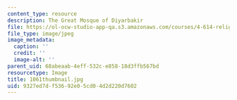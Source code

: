 ```yaml
---
content_type: resource
description: The Great Mosque of Diyarbakir
file: https://ol-ocw-studio-app-qa.s3.amazonaws.com/courses/4-614-religious-architecture-and-islamic-cultures-fall-2002/9327ed7df53692e05cd04d2d220d7602_1061thumbnail.jpg
file_type: image/jpeg
image_metadata:
  caption: ''
  credit: ''
  image-alt: ''
parent_uid: 68abeaab-4eff-532c-e858-18d3ffb567bd
resourcetype: Image
title: 1061thumbnail.jpg
uid: 9327ed7d-f536-92e0-5cd0-4d2d220d7602
---
```

